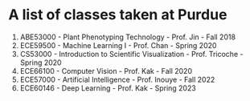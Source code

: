 # A list of classes taken at Purdue

<ol>
    <li>ABE53000 - Plant Phenotyping Technology - Prof. Jin - Fall 2018</li>
    <li>ECE59500 - Machine Learning I - Prof. Chan - Spring 2020</li>
    <li>CS53000 - Introduction to Scientific Visualization - Prof. Tricoche - Spring 2020</li>
    <li>ECE66100 - Computer Vision - Prof. Kak - Fall 2020</li>
    <li>ECE57000 - Artificial Intelligence - Prof. Inouye - Fall 2022</li>
    <li>ECE60146 - Deep Learning - Prof. Kak - Spring 2023</li>
</ol>
